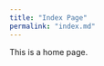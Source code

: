 ```yaml
---
title: "Index Page"
permalink: "index.md"
---
```


<!-- Your Nunjucks content -->

This is a home page.